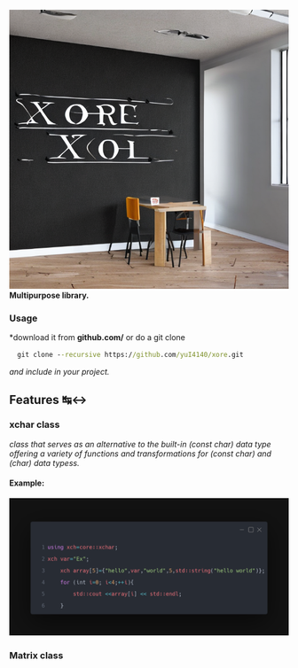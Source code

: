 ![Xore](xore.png)
**Multipurpose library.**
### Usage
*download it from **github.com/** or do a git clone 

```bat
  git clone --recursive https://github.com/yuI4140/xore.git 
```
*and include in your project.*
## Features ↹↔
### xchar class
*class that serves as an alternative to the built-in (const char) data type offering a variety of functions* *and transformations for (const char) and (char) data typess.*
#### Example:
![Examples](example.png)
### Matrix class

